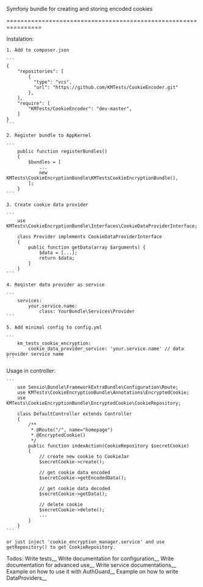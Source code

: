Symfony bundle for creating and storing encoded cookies

================================================================

Instalation:
	
	1. Add to composer.json
	
	```
	{
		"repositories": [
			{
			  "type": "vcs",
			  "url": "https://github.com/KMTests/CookieEncoder.git"
			},
		],
		"require": [
			"KMTests/CookieEncoder": "dev-master",
		] 
	}
	```
	
	2. Register bundle to AppKernel
	
	```
		public function registerBundles()
		{
			$bundles = [
				...
				new KMTests\CookieEncryptionBundle\KMTestsCookieEncryptionBundle(),
			];
		}
	```
	
	3. Create cookie data provider
	
	```
		use KMTests\CookieEncryptionBundle\Interfaces\CookieDataProviderInterface;

		class Provider implements CookieDataProviderInterface
		{
			public function getData(array $arguments) {
				$data = [...];
				return $data;
			}
		}
	```
	
	4. Reqister data provider as service
	
	```
		services:
			your.service.name:
				class: YourBundle\Services\Provider
	```
	
	5. Add minimal config to config.yml
	
	```
		km_tests_cookie_encryption:
			cookie_data_provider_service: 'your.service.name' // data provider service name
	```
	
Usage in controller:
	
	```
		use Sensio\Bundle\FrameworkExtraBundle\Configuration\Route;
		use KMTests\CookieEncryptionBundle\Annotations\EncryptedCookie;
		use KMTests\CookieEncryptionBundle\EncryptedCookie\CookieRepository;
		
		class DefaultController extends Controller
		{
			/**
			 * @Route("/", name="homepage")
			 * @EncryptedCookie()
			 */
			public function indexAction(CookieRepository $secretCookie)
			{
				// create new cookie to CookieJar
				$secretCookie->create();
				
				// get cookie data encoded
				$secretCookie->getEncodedData();
				
				// get cookie data decoded
				$secretCookie->getData();
				
				// delete cookie
				$secretCookie->delete();
				...
			}
		}
	```
	
	or just inject 'cookie_encryption_manager.service' and use getRepository() to get CookieRepository.
	
Todos:
	Write tests__
	Write documentation for configuration__
	Write documentation for advanced use__
	Write service documentations__
	Example on how to use it with AuthGuard__
	Example on how to write DataProviders__
	